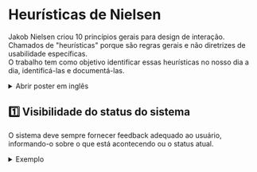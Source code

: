 # Heurísticas de Nielsen

Jakob Nielsen criou 10 princípios gerais para design de interação. <br> Chamados de "heurísticas" porque são regras gerais e não diretrizes de usabilidade específicas.
<br> O trabalho tem como objetivo identificar essas heurísticas no nosso dia a dia, identificá-las e documentá-las.

<details>
   <summary>Abrir poster em inglês</summary>
   <br>
   
   ![Heuristic](https://user-images.githubusercontent.com/100284976/223221850-5b342ffc-a610-40b4-a108-62c43bf8faa6.png)
</details>

## 1️⃣ Visibilidade do status do sistema
O sistema deve sempre fornecer feedback adequado ao usuário, informando-o sobre o que está acontecendo ou o status atual. 

<details>
   <summary>Exemplo</summary>
   Durante o carregamento de uma página da web, exibir uma barra de progresso para indicar ao usuário em qual parte do processo ele se localiza.
      
   ![1](https://github.com/amandavo/bertoti/assets/100284976/102bfff2-d8bb-4380-83bc-39e02a968a09)

</details>

